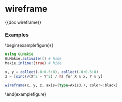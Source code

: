 # wireframe

{{doc wireframe}}

### Examples

\begin{examplefigure}{}
```julia
using GLMakie
GLMakie.activate!() # hide
Makie.inline!(true) # hide

x, y = collect(-8:0.5:8), collect(-8:0.5:8)
z = [sinc(√(X^2 + Y^2) / π) for X ∈ x, Y ∈ y]

wireframe(x, y, z, axis=(type=Axis3,), color=:black)
```
\end{examplefigure}
